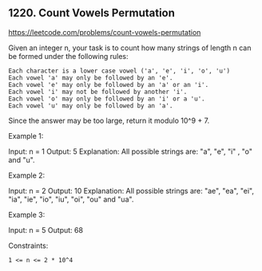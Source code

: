 ## 1220. Count Vowels Permutation

https://leetcode.com/problems/count-vowels-permutation

Given an integer n, your task is to count how many strings of length n can be formed under the following rules:

    Each character is a lower case vowel ('a', 'e', 'i', 'o', 'u')
    Each vowel 'a' may only be followed by an 'e'.
    Each vowel 'e' may only be followed by an 'a' or an 'i'.
    Each vowel 'i' may not be followed by another 'i'.
    Each vowel 'o' may only be followed by an 'i' or a 'u'.
    Each vowel 'u' may only be followed by an 'a'.

Since the answer may be too large, return it modulo 10^9 + 7.

Example 1:

Input: n = 1
Output: 5
Explanation: All possible strings are: "a", "e", "i" , "o" and "u".

Example 2:

Input: n = 2
Output: 10
Explanation: All possible strings are: "ae", "ea", "ei", "ia", "ie", "io", "iu", "oi", "ou" and "ua".

Example 3:

Input: n = 5
Output: 68

Constraints:

    1 <= n <= 2 * 10^4
